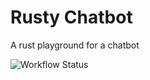 # Rusty Chatbot

A rust playground for a chatbot

![[Workflow Status](https://github.com/shaunburdick/rusty-chatbot/actions/workflows/rust.yml)](https://github.com/shaunburdick/rusty-chatbot/actions/workflows/rust.yml/badge.svg)
